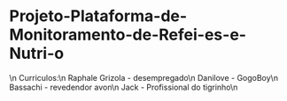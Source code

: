 # Projeto-Plataforma-de-Monitoramento-de-Refei-es-e-Nutri-o
\n
Curriculos:\n
Raphale Grizola - desempregado\n
Danilove - GogoBoy\n
Bassachi - revedendor avon\n
Jack - Profissional do tigrinho\n

